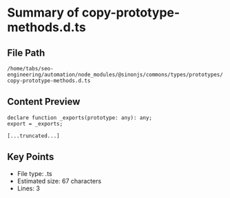 # Summary of copy-prototype-methods.d.ts
  
## File Path
`/home/tabs/seo-engineering/automation/node_modules/@sinonjs/commons/types/prototypes/copy-prototype-methods.d.ts`

## Content Preview
```
declare function _exports(prototype: any): any;
export = _exports;

[...truncated...]
```

## Key Points
- File type: .ts
- Estimated size: 67 characters
- Lines: 3
